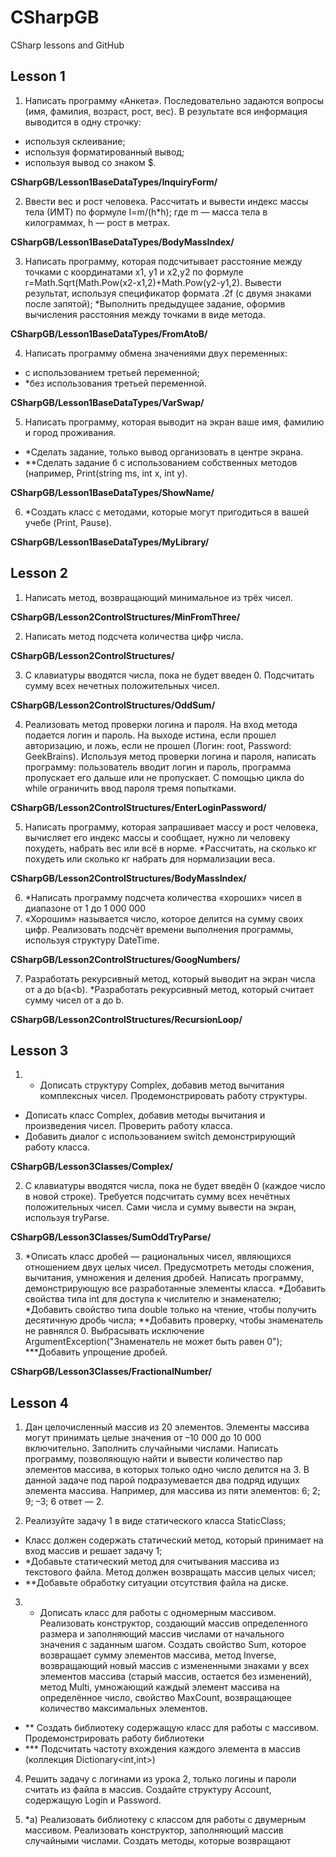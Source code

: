 # CSharpGB
CSharp lessons and GitHub
## Lesson 1
1. Написать программу «Анкета». Последовательно задаются вопросы (имя, фамилия, возраст,
рост, вес). В результате вся информация выводится в одну строчку:
  * используя склеивание;
  * используя форматированный вывод;
  * используя вывод со знаком $.

**CSharpGB/Lesson1BaseDataTypes/InquiryForm/**
  
2. Ввести вес и рост человека. Рассчитать и вывести индекс массы тела (ИМТ)
  по формуле I=m/(h*h);
  где m — масса тела в килограммах,
      h — рост в метрах.

**CSharpGB/Lesson1BaseDataTypes/BodyMassIndex/**

3. Написать программу, которая подсчитывает расстояние между точками с координатами x1,
y1 и x2,y2 по формуле r=Math.Sqrt(Math.Pow(x2-x1,2)+Math.Pow(y2-y1,2). Вывести результат,
используя спецификатор формата .2f (с двумя знаками после запятой);
*Выполнить предыдущее задание, оформив вычисления расстояния между точками в виде метода.

**CSharpGB/Lesson1BaseDataTypes/FromAtoB/**

4. Написать программу обмена значениями двух переменных:
  * с использованием третьей переменной;
  * *без использования третьей переменной.
  
**CSharpGB/Lesson1BaseDataTypes/VarSwap/**
  
5. Написать программу, которая выводит на экран ваше имя, фамилию и город проживания.
  * *Сделать задание, только вывод организовать в центре экрана.
  * **Сделать задание б с использованием собственных методов (например, Print(string ms, int x, int y).
  
**CSharpGB/Lesson1BaseDataTypes/ShowName/**

6. *Создать класс с методами, которые могут пригодиться в вашей учебе (Print, Pause).

**CSharpGB/Lesson1BaseDataTypes/MyLibrary/**
## Lesson 2

1. Написать метод, возвращающий минимальное из трёх чисел.

**CSharpGB/Lesson2СontrolStructures/MinFromThree/**

2. Написать метод подсчета количества цифр числа.

**CSharpGB/Lesson2СontrolStructures/**

3. С клавиатуры вводятся числа, пока не будет введен 0. Подсчитать сумму всех нечетных положительных чисел.

**CSharpGB/Lesson2СontrolStructures/OddSum/**

4. Реализовать метод проверки логина и пароля. На вход метода подается логин и пароль. На
выходе истина, если прошел авторизацию, и ложь, если не прошел (Логин: root, Password:
GeekBrains). Используя метод проверки логина и пароля, написать программу: пользователь
вводит логин и пароль, программа пропускает его дальше или не пропускает. С помощью
цикла do while ограничить ввод пароля тремя попытками.

**CSharpGB/Lesson2СontrolStructures/EnterLoginPassword/**

5. Написать программу, которая запрашивает массу и рост человека, вычисляет его индекс
массы и сообщает, нужно ли человеку похудеть, набрать вес или всё в норме.
*Рассчитать, на сколько кг похудеть или сколько кг набрать для нормализации веса.

**CSharpGB/Lesson2СontrolStructures/BodyMassIndex/**

6. *Написать программу подсчета количества «хороших» чисел в диапазоне от 1 до 1 000 000
000. «Хорошим» называется число, которое делится на сумму своих цифр. Реализовать
подсчёт времени выполнения программы, используя структуру DateTime.

**CSharpGB/Lesson2СontrolStructures/GoogNumbers/**

7. Разработать рекурсивный метод, который выводит на экран числа от a до b(a<b).
*Разработать рекурсивный метод, который считает сумму чисел от a до b.

**CSharpGB/Lesson2СontrolStructures/RecursionLoop/**

## Lesson 3
1. * Дописать структуру Complex, добавив метод вычитания комплексных чисел.
Продемонстрировать работу структуры.
* Дописать класс Complex, добавив методы вычитания и произведения чисел. Проверить
работу класса.
* Добавить диалог с использованием switch демонстрирующий работу класса.

**CSharpGB/Lesson3Classes/Complex/**

2. С клавиатуры вводятся числа, пока не будет введён 0 (каждое число в новой строке).
Требуется подсчитать сумму всех нечётных положительных чисел. Сами числа и сумму
вывести на экран, используя tryParse.

**CSharpGB/Lesson3Classes/SumOddTryParse/**

3. *Описать класс дробей — рациональных чисел, являющихся отношением двух целых чисел.
Предусмотреть методы сложения, вычитания, умножения и деления дробей. Написать
программу, демонстрирующую все разработанные элементы класса.
*Добавить свойства типа int для доступа к числителю и знаменателю;
*Добавить свойство типа double только на чтение, чтобы получить десятичную дробь числа;
**Добавить проверку, чтобы знаменатель не равнялся 0. Выбрасывать исключение
ArgumentException("Знаменатель не может быть равен 0");
***Добавить упрощение дробей.

**CSharpGB/Lesson3Classes/FractionalNumber/**

## Lesson 4
1. Дан целочисленный массив из 20 элементов. Элементы массива могут принимать целые
значения от –10 000 до 10 000 включительно. Заполнить случайными числами. Написать
программу, позволяющую найти и вывести количество пар элементов массива, в которых только
одно число делится на 3. В данной задаче под парой подразумевается два подряд идущих
элемента массива. Например, для массива из пяти элементов: 6; 2; 9; –3; 6 ответ — 2.

2. Реализуйте задачу 1 в виде статического класса StaticClass;
* Класс должен содержать статический метод, который принимает на вход массив и решает
задачу 1;
* *Добавьте статический метод для считывания массива из текстового файла. Метод должен
возвращать массив целых чисел;
* **Добавьте обработку ситуации отсутствия файла на диске.

3. * Дописать класс для работы с одномерным массивом. Реализовать конструктор, создающий
массив определенного размера и заполняющий массив числами от начального значения с
заданным шагом. Создать свойство Sum, которое возвращает сумму элементов массива, метод
Inverse, возвращающий новый массив с измененными знаками у всех элементов массива (старый
массив, остается без изменений), метод Multi, умножающий каждый элемент массива на
определённое число, свойство MaxCount, возвращающее количество максимальных элементов.
* ** Создать библиотеку содержащую класс для работы с массивом. Продемонстрировать работу
библиотеки
* *** Подсчитать частоту вхождения каждого элемента в массив (коллекция Dictionary<int,int>)

4. Решить задачу с логинами из урока 2, только логины и пароли считать из файла в массив.
Создайте структуру Account, содержащую Login и Password.

5. *а) Реализовать библиотеку с классом для работы с двумерным массивом. Реализовать
конструктор, заполняющий массив случайными числами. Создать методы, которые возвращают